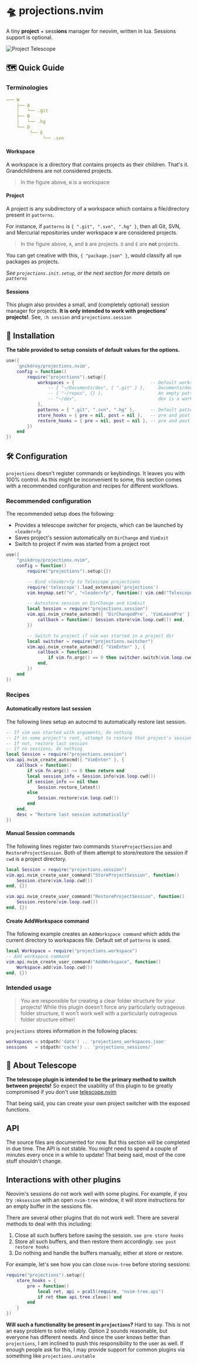 # 🛸 projections.nvim

A tiny **project** + sess**ions** manager for neovim, written in lua. Sessions support is optional.

![Project Telescope](https://user-images.githubusercontent.com/30725674/201514449-64b3a132-2147-4e07-b069-f02e57d389e4.gif)

## 🗺️ Quick Guide

### Terminologies

```yaml
─── W
    ├── A
    │   └── .git
    ├── B
    │   └── .hg
    └── D
         └── E
              └── .svn
```
#### Workspace

A workspace is a directory that contains projects as their children. That's it.
Grandchildrens are not considered projects.

> In the figure above, `W` is a workspace

#### Project

A project is any subdirectory of a workspace which contains a file/directory present in `patterns`.

For instance, if `patterns` is `{ ".git", ".svn", ".hg" }`, then all Git, SVN,
and Mercurial repositories under workspace `W` are considered projects.

> In the figure above, `A`, and `B` are projects. `D` and `E` are **not** projects.

You can get creative with this, `{ "package.json" }`, would classify all `npm` packages as projects.

*See `projections.init.setup`, or the next section for more details on `patterns`*

#### Sessions

This plugin also provides a small, and (completely optional) session manager for projects.
**It is only intended to work with projections' projects!**. See, `:h session` and `projections.session`

## 🔌 Installation

**The table provided to setup consists of default values for the options.**

```lua
use({ 
    'gnikdroy/projections.nvim',
    config = function()
        require("projections").setup({
            workspaces = {                             -- Default workspaces to search for 
                -- { "~/Documents/dev", { ".git" } },     Documents/dev is a workspace. patterns = { ".git" }
                -- { "~/repos", {} },                     An empty pattern list indicates that all subfolders are considered projects
                -- "~/dev",                               dev is a workspace. default patterns is used (specified below)
            },
            patterns = { ".git", ".svn", ".hg" },      -- Default patterns to use if none were specified. These are NOT regexps.
            store_hooks = { pre = nil, post = nil },   -- pre and post hooks for store_session, callable | nil
            restore_hooks = { pre = nil, post = nil }, -- pre and post hooks for restore_session, callable | nil
        })
    end
})
```

## 🛠️ Configuration

`projections` doesn't register commands or keybindings. It leaves you with 100% control.
As this might be inconvenient to some, this section comes with a recommended configuration 
and recipes for different workflows.

### Recommended configuration

The recommended setup does the following:

* Provides a telescope switcher for projects, which can be launched by `<leader>fp`
* Saves project's session automatically on `DirChange` and `VimExit`
* Switch to project if nvim was started from a project root

```lua
use({
    "gnikdroy/projections.nvim",
    config = function()
        require("projections").setup({})

        -- Bind <leader>fp to Telescope projections
        require('telescope').load_extension('projections')
        vim.keymap.set("n", "<leader>fp", function() vim.cmd("Telescope projections") end)

        -- Autostore session on DirChange and VimExit
        local Session = require("projections.session")
        vim.api.nvim_create_autocmd({ 'DirChangedPre', 'VimLeavePre' }, {
            callback = function() Session.store(vim.loop.cwd()) end,
        })

        -- Switch to project if vim was started in a project dir
        local switcher = require("projections.switcher")
        vim.api.nvim_create_autocmd({ "VimEnter" }, {
            callback = function()
                if vim.fn.argc() == 0 then switcher.switch(vim.loop.cwd()) end
            end,
        })
    end
})
```
### Recipes

#### Automatically restore last session

The following lines setup an autocmd to automatically restore last session.

```lua
-- If vim was started with arguments, do nothing
-- If in some project's root, attempt to restore that project's session
-- If not, restore last session
-- If no sessions, do nothing
local Session = require("projections.session")
vim.api.nvim_create_autocmd({ "VimEnter" }, {
    callback = function()
        if vim.fn.argc() ~= 0 then return end
        local session_info = Session.info(vim.loop.cwd())
        if session_info == nil then
            Session.restore_latest()
        else
            Session.restore(vim.loop.cwd())
        end
    end,
    desc = "Restore last session automatically"
})
```

#### Manual Session commands

The following lines register two commands `StoreProjectSession` and `RestoreProjectSession`.
Both of them attempt to store/restore the session if `cwd` is a project directory.

```lua
local Session = require("projections.session")
vim.api.nvim_create_user_command("StoreProjectSession", function()
    Session.store(vim.loop.cwd())
end, {})

vim.api.nvim_create_user_command("RestoreProjectSession", function()
    Session.restore(vim.loop.cwd())
end, {})
```

#### Create AddWorkspace command

The following example creates an `AddWorkspace command`
which adds the current directory to workspaces file. Default set of `patterns` is used.

```lua
local Workspace = require("projections.workspace")
-- Add workspace command
vim.api.nvim_create_user_command("AddWorkspace", function() 
    Workspace.add(vim.loop.cwd()) 
end, {})
```

### Intended usage

> You are responsible for creating a clear folder structure for your projects!
While this plugin doesn't force any particularly outrageous folder structure,
it won't work well with a particularly outrageous folder structure either!

`projections` stores information in the following places:

```lua
workspaces = stdpath('data') .. 'projections_workspaces.json'
sessions   = stdpath('cache') .. 'projections_sessions/'
```

## 🔭 About Telescope

**The telescope plugin is intended to be the primary method to switch between projects!**
So expect the usability of this plugin to be greatly compromised if you don't use 
[telescope.nvim](https://github.com/nvim-telescope/telescope.nvim)

That being said, you can create your own project switcher with the exposed functions.

## API

The source files are documented for now. But this section will be completed in due time.
The API is not stable. You might need to spend a couple of minutes every once in a while to update!
That being said, most of the core stuff shouldn't change.

## Interactions with other plugins

Neovim's sessions do not work well with some plugins. For example, if you try `:mksession` with an open
`nvim-tree` window, it will store instructions for an empty buffer in the sessions file.

There are several other plugins that do not work well. There are several methods to deal with this including:

1. Close all such buffers before saving the session. `see pre store hooks`
2. Store all such buffers, and then restore them accordingly. `see post restore hooks`
3. Do nothing and handle the buffers manually, either at store or restore.

For example, let's see how you can close `nvim-tree` before storing sessions:

```lua
require("projections").setup({
    store_hooks = {
        pre = function()
            local ret, api = pcall(require, "nvim-tree.api")
            if ret then api.tree.close() end
        end
    }
})
```

**Will such a functionality be present in `projections`?** Hard to say. This is not an easy problem to solve reliably.
Option 2 sounds reasonable, but everyone has different needs.
And since the user knows better than `projections`, I am inclined to push this responsibility to the user as well.
If enough people ask for this, I may provide support for common plugins via something like `projections.unstable`
